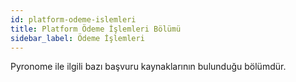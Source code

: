 ```yaml
---
id: platform-odeme-islemleri
title: Platform Ödeme İşlemleri Bölümü
sidebar_label: Ödeme İşlemleri
---
```


Pyronome ile ilgili bazı başvuru kaynaklarının bulunduğu bölümdür.